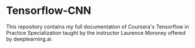 # Tensorflow-CNN
This repository contains my full documentation of Coursera's Tensorflow in Practice Specialization taught by the instructor Laurence Moroney offered by deeplearning.ai. 
